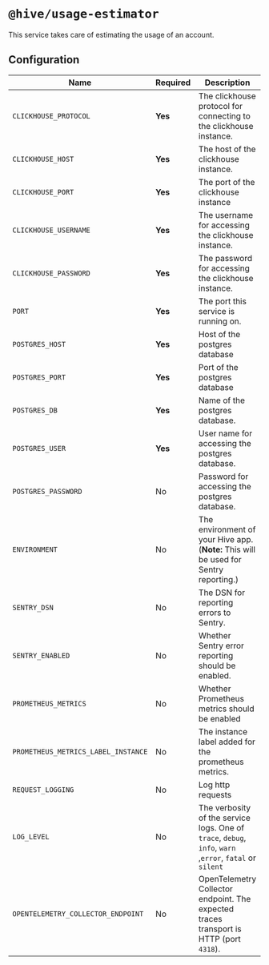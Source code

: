 # `@hive/usage-estimator`

This service takes care of estimating the usage of an account.

## Configuration

| Name                                | Required | Description                                                                                              | Example Value                                        |
| ----------------------------------- | -------- | -------------------------------------------------------------------------------------------------------- | ---------------------------------------------------- |
| `CLICKHOUSE_PROTOCOL`               | **Yes**  | The clickhouse protocol for connecting to the clickhouse instance.                                       | `http`                                               |
| `CLICKHOUSE_HOST`                   | **Yes**  | The host of the clickhouse instance.                                                                     | `127.0.0.1`                                          |
| `CLICKHOUSE_PORT`                   | **Yes**  | The port of the clickhouse instance                                                                      | `8123`                                               |
| `CLICKHOUSE_USERNAME`               | **Yes**  | The username for accessing the clickhouse instance.                                                      | `test`                                               |
| `CLICKHOUSE_PASSWORD`               | **Yes**  | The password for accessing the clickhouse instance.                                                      | `test`                                               |
| `PORT`                              | **Yes**  | The port this service is running on.                                                                     | `4011`                                               |
| `POSTGRES_HOST`                     | **Yes**  | Host of the postgres database                                                                            | `127.0.0.1`                                          |
| `POSTGRES_PORT`                     | **Yes**  | Port of the postgres database                                                                            | `5432`                                               |
| `POSTGRES_DB`                       | **Yes**  | Name of the postgres database.                                                                           | `registry`                                           |
| `POSTGRES_USER`                     | **Yes**  | User name for accessing the postgres database.                                                           | `postgres`                                           |
| `POSTGRES_PASSWORD`                 | No       | Password for accessing the postgres database.                                                            | `postgres`                                           |
| `ENVIRONMENT`                       | No       | The environment of your Hive app. (**Note:** This will be used for Sentry reporting.)                    | `staging`                                            |
| `SENTRY_DSN`                        | No       | The DSN for reporting errors to Sentry.                                                                  | `https://dooobars@o557896.ingest.sentry.io/12121212` |
| `SENTRY_ENABLED`                    | No       | Whether Sentry error reporting should be enabled.                                                        | `1` (enabled) or `0` (disabled)                      |
| `PROMETHEUS_METRICS`                | No       | Whether Prometheus metrics should be enabled                                                             | `1` (enabled) or `0` (disabled)                      |
| `PROMETHEUS_METRICS_LABEL_INSTANCE` | No       | The instance label added for the prometheus metrics.                                                     | `rate-limit`                                         |
| `REQUEST_LOGGING`                   | No       | Log http requests                                                                                        | `1` (enabled) or `0` (disabled)                      |
| `LOG_LEVEL`                         | No       | The verbosity of the service logs. One of `trace`, `debug`, `info`, `warn` ,`error`, `fatal` or `silent` | `info` (default)                                     |
| `OPENTELEMETRY_COLLECTOR_ENDPOINT`  | No       | OpenTelemetry Collector endpoint. The expected traces transport is HTTP (port `4318`).                   | `http://localhost:4318/v1/traces`                    |

